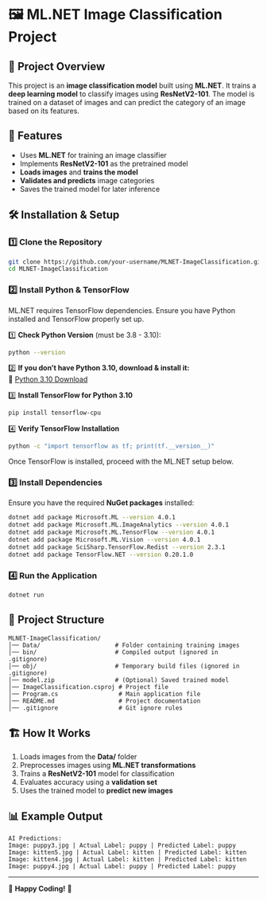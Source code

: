# 🖼️ ML.NET Image Classification Project

## 📌 Project Overview

This project is an **image classification model** built using **ML.NET**. It trains a **deep learning model** to classify images using **ResNetV2-101**. The model is trained on a dataset of images and can predict the category of an image based on its features.

## 🚀 Features

- Uses **ML.NET** for training an image classifier
- Implements **ResNetV2-101** as the pretrained model
- **Loads images** and **trains the model**
- **Validates and predicts** image categories
- Saves the trained model for later inference

## 🛠️ Installation & Setup

### **1️⃣ Clone the Repository**

```sh
git clone https://github.com/your-username/MLNET-ImageClassification.git
cd MLNET-ImageClassification
```

### **2️⃣ Install Python & TensorFlow**

ML.NET requires TensorFlow dependencies. Ensure you have Python installed and TensorFlow properly set up.

1️⃣ **Check Python Version** (must be 3.8 - 3.10):

```sh
python --version
```

2️⃣ **If you don’t have Python 3.10, download & install it:**  
🔗 [Python 3.10 Download](https://www.python.org/downloads/release/python-31012/)

3️⃣ **Install TensorFlow for Python 3.10**

```sh
pip install tensorflow-cpu
```

4️⃣ **Verify TensorFlow Installation**

```sh
python -c "import tensorflow as tf; print(tf.__version__)"
```

Once TensorFlow is installed, proceed with the ML.NET setup below.

### **3️⃣ Install Dependencies**

Ensure you have the required **NuGet packages** installed:

```sh
dotnet add package Microsoft.ML --version 4.0.1
dotnet add package Microsoft.ML.ImageAnalytics --version 4.0.1
dotnet add package Microsoft.ML.TensorFlow --version 4.0.1
dotnet add package Microsoft.ML.Vision --version 4.0.1
dotnet add package SciSharp.TensorFlow.Redist --version 2.3.1
dotnet add package TensorFlow.NET --version 0.20.1.0
```

### **4️⃣ Run the Application**

```sh
dotnet run
```

## 📂 Project Structure

```
MLNET-ImageClassification/
│── Data/                     # Folder containing training images
│── bin/                      # Compiled output (ignored in .gitignore)
│── obj/                      # Temporary build files (ignored in .gitignore)
│── model.zip                 # (Optional) Saved trained model
│── ImageClassification.csproj # Project file
│── Program.cs                 # Main application file
│── README.md                  # Project documentation
│── .gitignore                 # Git ignore rules
```

## 🏗️ How It Works

1. Loads images from the **Data/** folder
2. Preprocesses images using **ML.NET transformations**
3. Trains a **ResNetV2-101** model for classification
4. Evaluates accuracy using a **validation set**
5. Uses the trained model to **predict new images**

## 📊 Example Output

```
AI Predictions:
Image: puppy3.jpg | Actual Label: puppy | Predicted Label: puppy
Image: kitten5.jpg | Actual Label: kitten | Predicted Label: kitten
Image: kitten4.jpg | Actual Label: kitten | Predicted Label: kitten
Image: puppy4.jpg | Actual Label: puppy | Predicted Label: puppy
```

---

🚀 **Happy Coding!** 🎉
